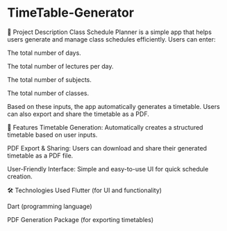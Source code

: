# TimeTable-Generator

📌 Project Description
Class Schedule Planner is a simple app that helps users generate and manage class schedules efficiently. Users can enter:

The total number of days.

The total number of lectures per day.

The total number of subjects.

The total number of classes.

Based on these inputs, the app automatically generates a timetable. Users can also export and share the timetable as a PDF.

🚀 Features
Timetable Generation: Automatically creates a structured timetable based on user inputs.

PDF Export & Sharing: Users can download and share their generated timetable as a PDF file.

User-Friendly Interface: Simple and easy-to-use UI for quick schedule creation.

🛠️ Technologies Used
Flutter (for UI and functionality)

Dart (programming language)

PDF Generation Package (for exporting timetables)
